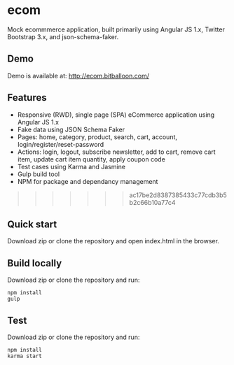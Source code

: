 # ecom
Mock ecommmerce application, built primarily using Angular JS 1.x, Twitter Bootstrap 3.x, and json-schema-faker.

## Demo
Demo is available at: http://ecom.bitballoon.com/

## Features
* Responsive (RWD), single page (SPA) eCommerce application using Angular JS 1.x
* Fake data using JSON Schema Faker
* Pages: home, category, product, search, cart, account, login/register/reset-password
* Actions: login, logout, subscribe newsletter, add to cart, remove cart item, update cart item quantity, apply coupon code
* Test cases using Karma and Jasmine
* Gulp build tool
* NPM for package and dependancy management
>>>>>>> ac17be2d8387385433c77cdb3b5b2c66b10a77c4

## Quick start
Download zip or clone the repository and open index.html in the browser.

## Build locally
Download zip or clone the repository and run:
```
npm install
gulp
```

## Test
Download zip or clone the repository and run:
```
npm install
karma start
```
